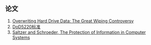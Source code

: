 ## 论文

1. [Overwriting Hard Drive Data: The Great Wiping Controversy](https://www.vidarholen.net/~vidar/overwriting_hard_drive_data.pdf)
2. [DoD5220标准]()
3. [Saltzer and Schroeder, The Protection of Information in Computer Systems](https://www.cs.virginia.edu/~evans/cs551/saltzer/)
